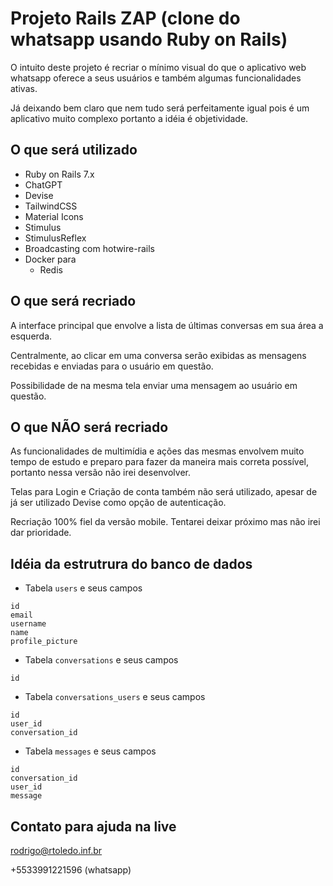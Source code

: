 # Projeto Rails ZAP (clone do whatsapp usando Ruby on Rails)
O intuito deste projeto é recriar o mínimo visual do que o aplicativo web whatsapp oferece a seus usuários e também algumas funcionalidades ativas.

Já deixando bem claro que nem tudo será perfeitamente igual pois é um aplicativo muito complexo portanto a idéia é objetividade.

## O que será utilizado
- Ruby on Rails 7.x
- ChatGPT
- Devise
- TailwindCSS
- Material Icons
- Stimulus
- StimulusReflex
- Broadcasting com hotwire-rails
- Docker para
  - Redis

## O que será recriado
A interface principal que envolve a lista de últimas conversas em sua área a esquerda.

Centralmente, ao clicar em uma conversa serão exibidas as mensagens recebidas e enviadas para o usuário em questão.

Possibilidade de na mesma tela enviar uma mensagem ao usuário em questão.

## O que NÃO será recriado
As funcionalidades de multimídia e ações das mesmas envolvem muito tempo de estudo e preparo para fazer da maneira mais correta possível, portanto nessa versão não irei desenvolver.

Telas para Login e Criação de conta também não será utilizado, apesar de já ser utilizado Devise como opção de autenticação.

Recriação 100% fiel da versão mobile. Tentarei deixar próximo mas não irei dar prioridade.

## Idéia da estrutrura do banco de dados

- Tabela `users` e seus campos
```
id
email
username
name
profile_picture
```

- Tabela `conversations` e seus campos
```
id
```

- Tabela `conversations_users` e seus campos
```
id
user_id
conversation_id
```

- Tabela `messages` e seus campos
```
id
conversation_id
user_id
message
```

## Contato para ajuda na live
rodrigo@rtoledo.inf.br

+5533991221596 (whatsapp)
